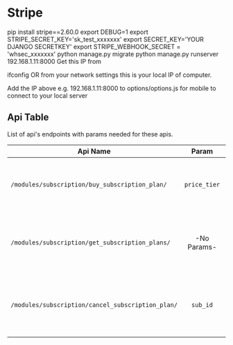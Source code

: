 # Stripe
pip install stripe==2.60.0
export DEBUG=1
export STRIPE_SECRET_KEY='sk_test_xxxxxxx'
export SECRET_KEY='YOUR DJANGO SECRETKEY'
export STRIPE_WEBHOOK_SECRET = 'whsec_xxxxxxx'
python manage.py migrate
python manage.py runserver 192.168.1.11:8000
Get this IP from

ifconfig
OR from your network settings this is your local IP of computer.

Add the IP above e.g. 192.168.1.11:8000 to options/options.js for mobile to connect to your local server

## Api Table
List of api's endpoints with params needed for these apis.

| Api Name                       | Param        | Description                                                    |
| ------------------------------ |:------------:|:---------------------------------------------------------------|
| `/modules/subscription/buy_subscription_plan/`| `price_tier`  | Takes `price_tier` which is price id from the selected plan. Buys that selected plan against `price_tier`. |
| `/modules/subscription/get_subscription_plans/`| -No Params- |Returns the collection/list of all the `subscription_plans` that can be subscribed by a user.|
| `/modules/subscription/cancel_subscription_plan/`| `sub_id` |Takes subscription id `sub_id`  of subscription plan is to be cancelled. Deletes the  subscription plan against the `sub_id`.|
